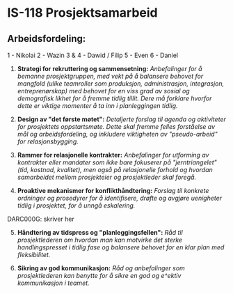 # IS-118 Prosjektsamarbeid

## Arbeidsfordeling:

1 - Nikolai
2 - Wazin
3 & 4 - Dawid / Filip
5 - Even
6 - Daniel

1. **Strategi for rekruttering og sammensetning:** *Anbefalinger for å bemanne prosjektgruppen, med vekt på å balansere behovet for mangfold (ulike teamroller som produksjon, administrasjon, integrasjon, entreprenørskap) med behovet for en viss grad av sosial og demografisk likhet for å fremme tidlig tillit. Dere må forklare hvorfor dette er viktige momenter å ta inn i planleggingen tidlig.*



2. **Design av "det første møtet":** *Detaljerte forslag til agenda og aktiviteter for prosjektets oppstartsmøte. Dette skal fremme felles forståelse av mål og arbeidsfordeling, og inkludere viktigheten av "pseudo-arbeid" for relasjonsbygging.*



3. **Rammer for relasjonelle kontrakter:** *Anbefalinger for utforming av kontrakter eller mandater som ikke bare fokuserer på "jerntriangelet" (tid, kostnad, kvalitet), men også på relasjonelle forhold og hvordan samarbeidet mellom prosjekteier og prosjektleder skal foregå.*



4. **Proaktive mekanismer for konflikthåndtering:** *Forslag til konkrete ordninger og prosedyrer for å identifisere, drøfte og avgjøre uenigheter tidlig i prosjektet, for å unngå eskalering.*

DARC000G: skriver her


5. **Håndtering av tidspress og "planleggingsfellen":** *Råd til prosjektlederen om hvordan man kan motvirke det sterke handlingspresset i tidlig fase og balansere behovet for en klar plan med fleksibilitet.*



6. **Sikring av god kommunikasjon:** *Råd og anbefalinger som prosjektlederen kan benytte for å sikre en god og e^ektiv kommunikasjon i teamet.*

